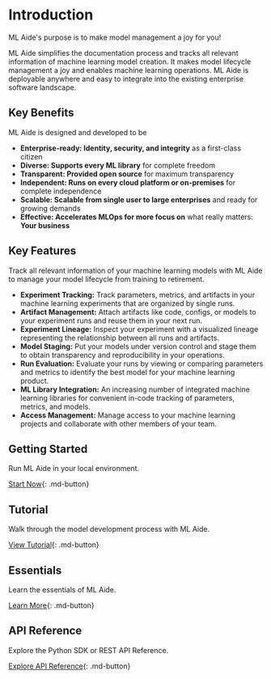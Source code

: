 # Introduction

ML Aide's purpose is to make model management a joy for you!

ML Aide simplifies the documentation process and tracks
all relevant information of machine learning model creation.
It makes model lifecycle management a joy and enables
machine learning operations.
ML Aide is deployable anywhere and easy to integrate into the
existing enterprise software landscape.

## Key Benefits

ML Aide is designed and developed to be

- **Enterprise-ready: Identity, security, and integrity** as a first-class citizen
- **Diverse: Supports every ML library** for complete freedom
- **Transparent: Provided open source** for maximum transparency
- **Independent: Runs on every cloud platform or on-premises** for complete independence
- **Scalable: Scalable from single user to large enterprises** and ready for growing demands
- **Effective: Accelerates MLOps for more focus on** what really matters: **Your business**

## Key Features

Track all relevant information of your machine learning models with ML Aide to manage your model lifecycle from training to retirement.

- **Experiment Tracking:** Track parameters, metrics, and artifacts in your machine learning experiments that are organized by single runs.
- **Artifact Management:** Attach artifacts like code, configs, or models to your experiment runs and reuse them in your next run.
- **Experiment Lineage:** Inspect your experiment with a visualized lineage representing the relationship between all runs and artifacts.
- **Model Staging:** Put your models under version control and stage them to obtain transparency and reproducibility in your operations.
- **Run Evaluation:** Evaluate your runs by viewing or comparing parameters and metrics to identify the best model for your machine learning product.
- **ML Library Integration:** An increasing number of integrated machine learning libraries for convenient in-code tracking of parameters, metrics, and models.
- **Access Management:** Manage access to your machine learning projects and collaborate with other members of your team.

## Getting Started

Run ML Aide in your local environment.

[Start Now](start/quickstart.md){: .md-button}

## Tutorial

Walk through the model development process with ML Aide.

[View Tutorial](tutorial/introduction.md){: .md-button}

## Essentials

Learn the essentials of ML Aide.

[Learn More](essentials/index.md){: .md-button}

## API Reference

Explore the Python SDK or REST API Reference.

[Explore API Reference](api-reference/python-sdk.md){: .md-button}
